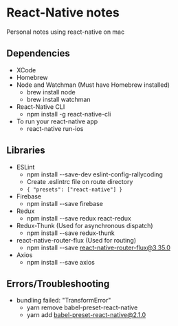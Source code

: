 # React-Native notes
Personal notes using react-native on mac

## Dependencies
* XCode
* Homebrew
* Node and Watchman (Must have Homebrew installed)
  * brew install node
  * brew install watchman
* React-Native CLI
  * npm install -g react-native-cli
* To run your react-native app
  * react-native run-ios

## Libraries
* ESLint
  * npm install --save-dev eslint-config-rallycoding
  * Create .eslintrc file on route directory
  * ` { "presets": ["react-native"] } `
* Firebase
  * npm install --save firebase
* Redux
  * npm install --save redux react-redux
* Redux-Thunk (Used for asynchronous dispatch)
  * npm install --save redux-thunk
* react-native-router-flux (Used for routing)
  * npm install --save react-native-router-flux@3.35.0
* Axios
   * npm install --save axios

## Errors/Troubleshooting
* bundling failed: "TransformError"
  * yarn remove babel-preset-react-native
  * yarn add babel-preset-react-native@2.1.0
